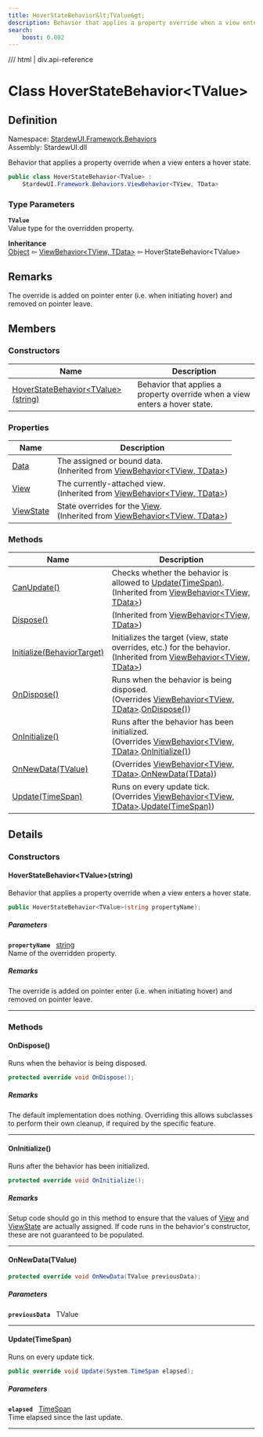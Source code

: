 ```yaml
---
title: HoverStateBehavior&lt;TValue&gt;
description: Behavior that applies a property override when a view enters a hover state.
search:
    boost: 0.002
---
```


<link rel="stylesheet" href="/StardewUI/stylesheets/reference.css" />

/// html | div.api-reference

# Class HoverStateBehavior&lt;TValue&gt;

## Definition

<div class="api-definition" markdown>

Namespace: [StardewUI.Framework.Behaviors](index.md)  
Assembly: StardewUI.dll  

</div>

Behavior that applies a property override when a view enters a hover state.

```cs
public class HoverStateBehavior<TValue> : 
    StardewUI.Framework.Behaviors.ViewBehavior<TView, TData>
```

### Type Parameters

**`TValue`**  
Value type for the overridden property.


**Inheritance**  
[Object](https://learn.microsoft.com/en-us/dotnet/api/system.object) ⇦ [ViewBehavior&lt;TView, TData&gt;](viewbehavior-2.md) ⇦ HoverStateBehavior&lt;TValue&gt;

## Remarks

The override is added on pointer enter (i.e. when initiating hover) and removed on pointer leave.

## Members

### Constructors

 | Name | Description |
| --- | --- |
| [HoverStateBehavior&lt;TValue&gt;(string)](#hoverstatebehaviortvaluestring) | Behavior that applies a property override when a view enters a hover state. | 

### Properties

 | Name | Description |
| --- | --- |
| [Data](viewbehavior-2.md#data) | The assigned or bound data.<br><span class="muted" markdown>(Inherited from [ViewBehavior&lt;TView, TData&gt;](viewbehavior-2.md))</span> | 
| [View](viewbehavior-2.md#view) | The currently-attached view.<br><span class="muted" markdown>(Inherited from [ViewBehavior&lt;TView, TData&gt;](viewbehavior-2.md))</span> | 
| [ViewState](viewbehavior-2.md#viewstate) | State overrides for the [View](viewbehavior-2.md#view).<br><span class="muted" markdown>(Inherited from [ViewBehavior&lt;TView, TData&gt;](viewbehavior-2.md))</span> | 

### Methods

 | Name | Description |
| --- | --- |
| [CanUpdate()](viewbehavior-2.md#canupdate) | Checks whether the behavior is allowed to [Update(TimeSpan)](iviewbehavior.md#updatetimespan).<br><span class="muted" markdown>(Inherited from [ViewBehavior&lt;TView, TData&gt;](viewbehavior-2.md))</span> | 
| [Dispose()](viewbehavior-2.md#dispose) | <span class="muted" markdown>(Inherited from [ViewBehavior&lt;TView, TData&gt;](viewbehavior-2.md))</span> | 
| [Initialize(BehaviorTarget)](viewbehavior-2.md#initializebehaviortarget) | Initializes the target (view, state overrides, etc.) for the behavior.<br><span class="muted" markdown>(Inherited from [ViewBehavior&lt;TView, TData&gt;](viewbehavior-2.md))</span> | 
| [OnDispose()](#ondispose) | Runs when the behavior is being disposed.<br><span class="muted" markdown>(Overrides [ViewBehavior&lt;TView, TData&gt;](viewbehavior-2.md).[OnDispose()](viewbehavior-2.md#ondispose))</span> | 
| [OnInitialize()](#oninitialize) | Runs after the behavior has been initialized.<br><span class="muted" markdown>(Overrides [ViewBehavior&lt;TView, TData&gt;](viewbehavior-2.md).[OnInitialize()](viewbehavior-2.md#oninitialize))</span> | 
| [OnNewData(TValue)](#onnewdatatvalue) | <span class="muted" markdown>(Overrides [ViewBehavior&lt;TView, TData&gt;](viewbehavior-2.md).[OnNewData(TData)](viewbehavior-2.md#onnewdatatdata))</span> | 
| [Update(TimeSpan)](#updatetimespan) | Runs on every update tick.<br><span class="muted" markdown>(Overrides [ViewBehavior&lt;TView, TData&gt;](viewbehavior-2.md).[Update(TimeSpan)](viewbehavior-2.md#updatetimespan))</span> | 

## Details

### Constructors

#### HoverStateBehavior&lt;TValue&gt;(string)

Behavior that applies a property override when a view enters a hover state.

```cs
public HoverStateBehavior<TValue>(string propertyName);
```

##### Parameters

**`propertyName`** &nbsp; [string](https://learn.microsoft.com/en-us/dotnet/api/system.string)  
Name of the overridden property.

##### Remarks

The override is added on pointer enter (i.e. when initiating hover) and removed on pointer leave.

-----

### Methods

#### OnDispose()

Runs when the behavior is being disposed.

```cs
protected override void OnDispose();
```

##### Remarks

The default implementation does nothing. Overriding this allows subclasses to perform their own cleanup, if required by the specific feature.

-----

#### OnInitialize()

Runs after the behavior has been initialized.

```cs
protected override void OnInitialize();
```

##### Remarks

Setup code should go in this method to ensure that the values of [View](viewbehavior-2.md#view) and [ViewState](viewbehavior-2.md#viewstate) are actually assigned. If code runs in the behavior's constructor, these are not guaranteed to be populated.

-----

#### OnNewData(TValue)



```cs
protected override void OnNewData(TValue previousData);
```

##### Parameters

**`previousData`** &nbsp; TValue

-----

#### Update(TimeSpan)

Runs on every update tick.

```cs
public override void Update(System.TimeSpan elapsed);
```

##### Parameters

**`elapsed`** &nbsp; [TimeSpan](https://learn.microsoft.com/en-us/dotnet/api/system.timespan)  
Time elapsed since the last update.

-----

